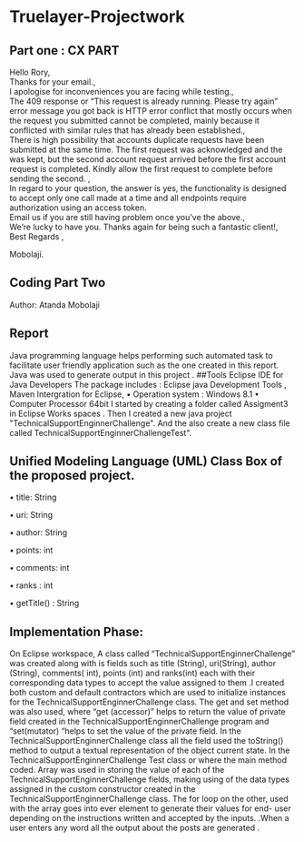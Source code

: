 # Truelayer-Projectwork
## Part one : CX PART
Hello Rory,<br/>
Thanks for your email.,<br/>
I apologise for inconveniences you are facing while testing.,<br/>
The 409 response or “This request is already running. Please try again” error message you got back is HTTP error conflict that mostly occurs when the request you submitted cannot be completed, mainly because it conflicted with similar rules that has already been established.,<br/>
There is high possibility that accounts duplicate requests have been submitted at the same time. The first request was acknowledged and the was kept, but the second account request arrived before the first account request is completed. Kindly allow the first request to complete before sending the second. ,<br/>
In regard to your question, the answer is yes, the functionality is designed to accept only one call made at a time and all endpoints require authorization using an access token.<br/>
Email us if you are still having problem once you’ve the above.,<br/>
We’re lucky to have you. Thanks again for being such a fantastic client!,<br/>
Best Regards ,<br/>

Mobolaji.



## Coding Part Two

Author: Atanda Mobolaji
## Report
Java programming language helps performing such automated task to facilitate user friendly application such as the one created in this report. Java was used to generate output in this project .
##Tools
Eclipse IDE for Java Developers The package includes : Eclipse java Development Tools , Maven Intergration for Eclipse,
•	Operation system : Windows 8.1
•	Computer Processor 64bit
I started by creating a folder called Assigment3 in Eclipse Works spaces . Then I created a new java project "TechnicalSupportEnginnerChallenge". And the also create a new class file called TechnicalSupportEnginnerChallengeTest".
## Unified Modeling Language (UML) Class Box of the proposed project.
 
 •	title: String
 
 •	uri: String
 
 •	author: String
 
 •	points: int
 
 •	comments: int
 
 •	ranks : int
 
 •	getTitle() : String
## Implementation Phase:
On Eclipse workspace, A class called “TechnicalSupportEnginnerChallenge” was created along with is fields such as title (String), uri(String), author (String), comments( int), points (int) and ranks(int) each with their corresponding data types to accept the value assigned to them .I created both custom and default contractors which are used to initialize instances for the TechnicalSupportEnginnerChallenge class. The get and set method was also used, where “get (accessor)” helps to return the value of private field created in the TechnicalSupportEnginnerChallenge program and “set(mutator) “helps to set the value of the private field. In the TechnicalSupportEnginnerChallenge class all the field used the toString() method to output a textual representation of the object current state. In the TechnicalSupportEnginnerChallenge Test class or where the main method coded. Array was used in storing the value of each of the TechnicalSupportEnginnerChallenge fields, making using of the data types assigned in the custom constructor created in the TechnicalSupportEnginnerChallenge class. The for loop on the other, used with the array goes into ever element to generate their values for end- user depending on the instructions written and accepted by the inputs.
.When a user enters any word all the output about the posts are generated .



